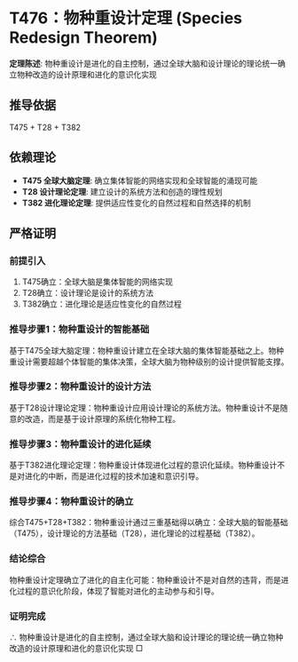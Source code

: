 # T476：物种重设计定理 (Species Redesign Theorem)

**定理陈述**: 物种重设计是进化的自主控制，通过全球大脑和设计理论的理论统一确立物种改造的设计原理和进化的意识化实现

## 推导依据
T475 + T28 + T382

## 依赖理论
- **T475 全球大脑定理**: 确立集体智能的网络实现和全球智能的涌现可能
- **T28 设计理论定理**: 建立设计的系统方法和创造的理性规划
- **T382 进化理论定理**: 提供适应性变化的自然过程和自然选择的机制

## 严格证明

### 前提引入
1. T475确立：全球大脑是集体智能的网络实现
2. T28确立：设计理论是设计的系统方法
3. T382确立：进化理论是适应性变化的自然过程

### 推导步骤1：物种重设计的智能基础
基于T475全球大脑定理：物种重设计建立在全球大脑的集体智能基础之上。物种重设计需要超越个体智能的集体决策，全球大脑为物种级别的设计提供智能支撑。

### 推导步骤2：物种重设计的设计方法
基于T28设计理论定理：物种重设计应用设计理论的系统方法。物种重设计不是随意的改造，而是基于设计原理的系统化物种工程。

### 推导步骤3：物种重设计的进化延续
基于T382进化理论定理：物种重设计体现进化过程的意识化延续。物种重设计不是对进化的中断，而是进化过程的技术加速和意识引导。

### 推导步骤4：物种重设计的确立
综合T475+T28+T382：物种重设计通过三重基础得以确立：全球大脑的智能基础（T475），设计理论的方法基础（T28），进化理论的过程基础（T382）。

### 结论综合
物种重设计定理确立了进化的自主化可能：物种重设计不是对自然的违背，而是进化过程的意识化阶段，体现了智能对进化的主动参与和引导。

### 证明完成
∴ 物种重设计是进化的自主控制，通过全球大脑和设计理论的理论统一确立物种改造的设计原理和进化的意识化实现 □